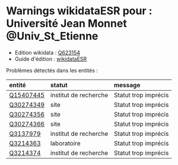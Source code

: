 Warnings wikidataESR pour : Université Jean Monnet @Univ_St_Etienne
================

- Edition wikidata : [Q623154](https://www.wikidata.org/wiki/Q623154)
- Guide d'édition : [wikidataESR](https://github.com/cpesr/wikidataESR/)



Problèmes détectés dans les entités :

|entité                                               |statut                |message              |
|:----------------------------------------------------|:---------------------|:--------------------|
|[Q15407445](https://www.wikidata.org/wiki/Q15407445) |institut de recherche |Statut trop imprécis |
|[Q30274349](https://www.wikidata.org/wiki/Q30274349) |site                  |Statut trop imprécis |
|[Q30274356](https://www.wikidata.org/wiki/Q30274356) |site                  |Statut trop imprécis |
|[Q30274366](https://www.wikidata.org/wiki/Q30274366) |site                  |Statut trop imprécis |
|[Q3137979](https://www.wikidata.org/wiki/Q3137979)   |institut de recherche |Statut trop imprécis |
|[Q3214363](https://www.wikidata.org/wiki/Q3214363)   |laboratoire           |Statut trop imprécis |
|[Q3214374](https://www.wikidata.org/wiki/Q3214374)   |institut de recherche |Statut trop imprécis |
